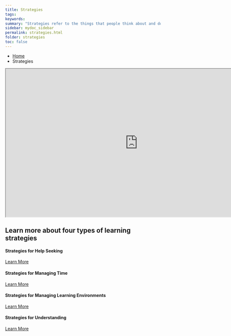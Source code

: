 ```yaml
---
title: Strategies
tags: 
keywords: 
summary: "Strategies refer to the things that people think about and do to enhance their learning, knowledge or performance on an activity. They involve knowledge of procedures and understanding how to go about doing something. The SRL survey examined the frequency with which you reported using four categories of strategies: strategies for for help seeking, strategies for managing learning environments, strategies for managing time, and strategies for understanding."
sidebar: mydoc_sidebar
permalink: strategies.html
folder: strategies
toc: false
---
```


<ul class="breadcrumb">
    <li><a href="index.html">Home</a></li>
    <li class="active">Strategies</li>
</ul>



<div class="embed-responsive embed-responsive-16by9"><iframe width="853" height="480" src="https://www.youtube.com/embed/4lWWM2wlXz8?autoplay=0"></iframe></div>


<div class="row">
         <div class="col-lg-12">
             <h2 class="page-header">Learn more about four types of learning strategies</h2>
         </div>
         <div class="col-md-3 col-sm-6">
             <div class="panel panel-default text-center">
                 <div class="panel-heading">
                     <span class="fa-stack fa-5x">
                           <i class="fa fa-circle fa-stack-2x text-primary"></i>
                           <i class="fa fa-user-plus fa-stack-1x fa-inverse"></i>
                     </span>
                 </div>
                 <div class="panel-body">
                     <h4>Strategies for Help Seeking</h4>
                     <p></p>
                     <a href="help_seeking.html" class="btn btn-primary">Learn More</a>
                 </div>
             </div>
         </div>
         <div class="col-md-3 col-sm-6">
             <div class="panel panel-default text-center">
                 <div class="panel-heading">
                     <span class="fa-stack fa-5x">
                           <i class="fa fa-circle fa-stack-2x text-primary"></i>
                           <i class="fa fa-users fa-stack-1x fa-inverse"></i>
                     </span>
                 </div>
                 <div class="panel-body">
                     <h4>Strategies for Managing Time</h4>
                     <p></p>
                     <a href="managing_time.html" class="btn btn-primary">Learn More</a>
                 </div>
             </div>
         </div>
         <div class="col-md-3 col-sm-6">
             <div class="panel panel-default text-center">
                 <div class="panel-heading">
                     <span class="fa-stack fa-5x">
                           <i class="fa fa-circle fa-stack-2x text-primary"></i>
                           <i class="fa fa-edit fa-stack-1x fa-inverse"></i>
                     </span>
                 </div>
                 <div class="panel-body">
                     <h4>Strategies for Managing Learning Environments</h4>
                     <p></p>
                     <a href="managing_environment.html" class="btn btn-primary">Learn More</a>
                 </div>
             </div>
         </div>
         <div class="col-md-3 col-sm-6">
             <div class="panel panel-default text-center">
                 <div class="panel-heading">
                     <span class="fa-stack fa-5x">
                           <i class="fa fa-circle fa-stack-2x text-primary"></i>
                           <i class="fa fa-sliders fa-stack-1x fa-inverse"></i>
                     </span>
                 </div>
                 <div class="panel-body">
                     <h4>Strategies for Understanding</h4>
                     <p></p>
                     <a href="understanding.html" class="btn btn-primary">Learn More</a>
                 </div>
             </div>
         </div>
</div>
